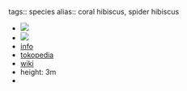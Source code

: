 tags:: species
alias:: coral hibiscus, spider hibiscus

- ![](https://peach-geographical-bat-397.mypinata.cloud/ipfs/QmUSmSyMAJrB2XLZLrgtZphd7t6aW8GR7gWo4sdHunMeiQ)
- ![](https://peach-geographical-bat-397.mypinata.cloud/ipfs/QmTa63ooLs53HMurqWxjgtrLzRLJCV6k4mr19echrMsnoK)
- [info](http://www.plantsofasia.com/index/hibiscus_schizopetalus/0-791)
- [tokopedia](https://www.tokopedia.com/cihoroku/hibiscus-schizopetalus?extParam=ivf%3Dfalse&src=topads)
- [wiki](https://en.wikipedia.org/wiki/Hibiscus_schizopetalus)
- height: 3m
-